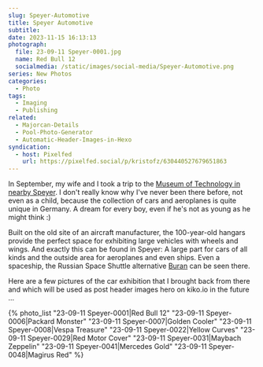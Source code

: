 ```yaml
---
slug: Speyer-Automotive
title: Speyer Automotive
subtitle: 
date: 2023-11-15 16:13:13
photograph:
  file: 23-09-11 Speyer-0001.jpg
  name: Red Bull 12
  socialmedia: /static/images/social-media/Speyer-Automotive.png
series: New Photos
categories:
  - Photo
tags:
  - Imaging
  - Publishing
related:
  - Majorcan-Details
  - Pool-Photo-Generator
  - Automatic-Header-Images-in-Hexo
syndication:
  - host: Pixelfed
    url: https://pixelfed.social/p/kristofz/630440527679651863
---
```


In September, my wife and I took a trip to the [Museum of Technology in nearby Speyer](https://en.wikipedia.org/wiki/Technik_Museum_Speyer). I don't really know why I've never been there before, not even as a child, because the collection of cars and aeroplanes is quite unique in Germany. A dream for every boy, even if he's not as young as he might think :)

Built on the old site of an aircraft manufacturer, the 100-year-old hangars provide the perfect space for exhibiting large vehicles with wheels and wings. And exactly this can be found in Speyer: A large part for cars of all kinds and the outside area for aeroplanes and even ships. Even a spaceship, the Russian Space Shuttle alternative [Buran](https://en.wikipedia.org/wiki/Buran_programme) can be seen there.

Here are a few pictures of the car exhibition that I brought back from there and which will be used as post header images hero on kiko.io in the future ...

<!-- more -->

{% photo_list
  "23-09-11 Speyer-0001|Red Bull 12"
  "23-09-11 Speyer-0006|Packard Monster"
  "23-09-11 Speyer-0007|Golden Cooler"
  "23-09-11 Speyer-0008|Vespa Treasure"
  "23-09-11 Speyer-0022|Yellow Curves"
  "23-09-11 Speyer-0029|Red Motor Cover"
  "23-09-11 Speyer-0031|Maybach Zeppelin"
  "23-09-11 Speyer-0041|Mercedes Gold"
  "23-09-11 Speyer-0048|Magirus Red"
%}
